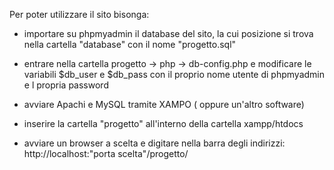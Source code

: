 Per poter utilizzare il sito bisonga:

- importare su phpmyadmin il database del sito, la cui posizione si trova nella cartella "database" con il nome "progetto.sql"

- entrare nella cartella progetto -> php -> db-config.php e modificare le variabili $db_user e $db_pass con il proprio nome utente di phpmyadmin e l propria password

- avviare Apachi e MySQL tramite XAMPO ( oppure un'altro software)

- inserire la cartella "progetto" all'interno della cartella xampp/htdocs

- avviare un browser a scelta e digitare nella barra degli indirizzi: http://localhost:"porta scelta"/progetto/
